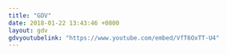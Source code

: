 ```yaml
---
title: "GDV"
date: 2018-01-22 13:43:46 +0800
layout: gdv
gdvyoutubelink: "https://www.youtube.com/embed/VfT6OxTT-U4"
---
```

